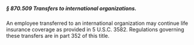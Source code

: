 ##### § 870.509 Transfers to international organizations. #####

An employee transferred to an international organization may continue life insurance coverage as provided in 5 U.S.C. 3582. Regulations governing these transfers are in part 352 of this title.